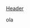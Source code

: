 [Header](https://github.com/user-attachments/assets/91f61513-85e7-4e1e-bda3-107d74b0172c "Header")


ola
